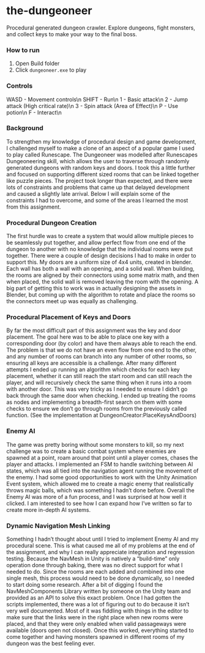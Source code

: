 # the-dungeoneer
Procedural generated dungeon crawler. Explore dungeons, fight monsters, and collect keys to make your way to the final boss.

### How to run
1. Open Build folder
2. Click `dungeoneer.exe` to play

### Controls
WASD - Movement controls\n
SHIFT - Run\n
1 - Basic attack\n
2 - Jump attack (High critical rate)\n
3 - Spin attack (Area of Effect)\n
P - Use potion\n
F - Interact\n

### Background
To strengthen my knowledge of procedural design and game development, I challenged myself to make a clone of an aspect of a popular game I used to play called Runescape. The Dungeoneer was modelled after Runescapes Dungeoneering skill, which allows the user to traverse through randomly generated dungeons with random keys and doors. I took this a little further and focused on supporting different sized rooms that can be linked together like puzzle pieces. The project took longer than expected, and there were lots of constraints and problems that came up that delayed development and caused a slightly late arrival. Below I will explain some of the constraints I had to overcome, and some of the areas I learned the most from this assignment.

### Procedural Dungeon Creation
The first hurdle was to create a system that would allow multiple pieces to be seamlessly put together, and allow perfect flow from one end of the dungeon to another with no knowledge that the individual rooms were put together. There were a couple of design decisions I had to make in order to support this. My doors are a uniform size of 4x4 units, created in blender. Each wall has both a wall with an opening, and a solid wall. When building, the rooms are aligned by their connectors using some matrix math, and then when placed, the solid wall is removed leaving the room with the opening. A big part of getting this to work was in actually designing the assets in Blender, but coming up with the algorithm to rotate and place the rooms so the connectors meet up was equally as challenging.

### Procedural Placement of Keys and Doors
By far the most difficult part of this assignment was the key and door placement. The goal here was to be able to place one key with a corresponding door (by color) and have them always able to reach the end. The problem is that we do not have an even flow from one end to the other, and any number of rooms can branch into any number of other rooms, so ensuring all keys are accessible is a challenge. After many different attempts I ended up running an algorithm which checks for each key placement, whether it can still reach the start room and can still reach the player, and will recursively check the same thing when it runs into a room with another door. This was very tricky as I needed to ensure I didn’t go back through the same door when checking. I ended up treating the rooms as nodes and implementing a breadth-first search on them with some checks to ensure we don’t go through rooms from the previously called function. (See the implementation at DungeonCreator:PlaceKeysAndDoors)

### Enemy AI
The game was pretty boring without some monsters to kill, so my next challenge was to create a basic combat system where enemies are spawned at a point, roam around that point until a player comes, chases the player and attacks. I implemented an FSM to handle switching between AI states, which was all tied into the navigation agent running the movement of the enemy. I had some good opportunities to work with the Unity Animation Event system, which allowed me to create a magic enemy that realistically throws magic balls, which was something I hadn’t done before. Overall the Enemy AI was more of a fun process, and I was surprised at how well it clicked. I am interested to see how I can expand how I’ve written so far to create more in-depth AI systems.

### Dynamic Navigation Mesh Linking
Something I hadn’t thought about until I tried to implement Enemy AI and my procedural scene. This is what caused me all of my problems at the end of the assignment, and why I can really appreciate integration and regression testing. Because the NavMesh in Unity is natively a “build-time” only operation done through baking, there was no direct support for what I needed to do. Since the rooms are each added and combined into one single mesh, this process would need to be done dynamically, so I needed to start doing some research. After a bit of digging I found the NavMeshComponents Library written by someone on the Unity team and provided as an API to solve this exact problem. Once I had gotten the scripts implemented, there was a lot of figuring out to do because it isn’t very well documented. Most of it was fiddling with things in the editor to make sure that the links were in the right place when new rooms were placed, and that they were only enabled when valid passageways were available (doors open not closed). Once this worked, everything started to come together and having monsters spawned in different rooms of my dungeon was the best feeling ever.
